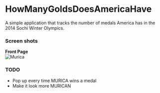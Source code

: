 HowManyGoldsDoesAmericaHave
===========================

A simple application that tracks the number of medals America has in the 2014 Sochi Winter Olympics. 

### Screen shots
**Front Page**  
![Murica](http://i.imgur.com/emXAO5m.png "Look at the majestic MURICA win all of the medals")


### TODO
 - Pop up every time MURICA wins a medal
 - Make it look more MURICAN
